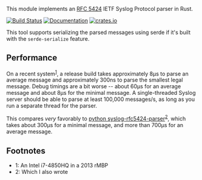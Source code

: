 This module implements an [RFC 5424](https://tools.ietf.org/html/rfc5424) IETF Syslog Protocol parser in Rust.

[![Build Status](https://travis-ci.org/Roguelazer/rust-syslog-rfc5424.svg?branch=master)](https://travis-ci.org/Roguelazer/rust-syslog-rfc5424)
[![Documentation](https://docs.rs/syslog_rfc5424/badge.svg)](https://docs.rs/syslog_rfc5424)
[![crates.io](https://img.shields.io/crates/v/syslog_rfc5424.svg)](https://crates.io/crates/syslog_rfc5424)

This tool supports serializing the parsed messages using serde if it's built with the `serde-serialize` feature.

## Performance

On a recent system<sup>[1](#sysfootnote)</sup>, a release build takes approximately 8µs to parse an average message and approximately 300ns to parse the smallest legal message. Debug timings are a bit worse -- about 60µs for an average message and about 8µs for the minimal message. A single-threaded Syslog server should be able to parse at least 100,000 messages/s, as long as you run a separate thread for the parser.

This compares *very* favorably to [python syslog-rfc5424-parser](https://github.com/EasyPost/syslog-rfc5424-parser)<sup>[2](#fn2)</sup>, which takes about 300µs for a minimal message, and more than 700µs for an average message.

## Footnotes

* <a name="sysfootnote">1</a>:  An Intel i7-4850HQ in a 2013 rMBP
* <a name="fnt2">2</a>: Which I also wrote
